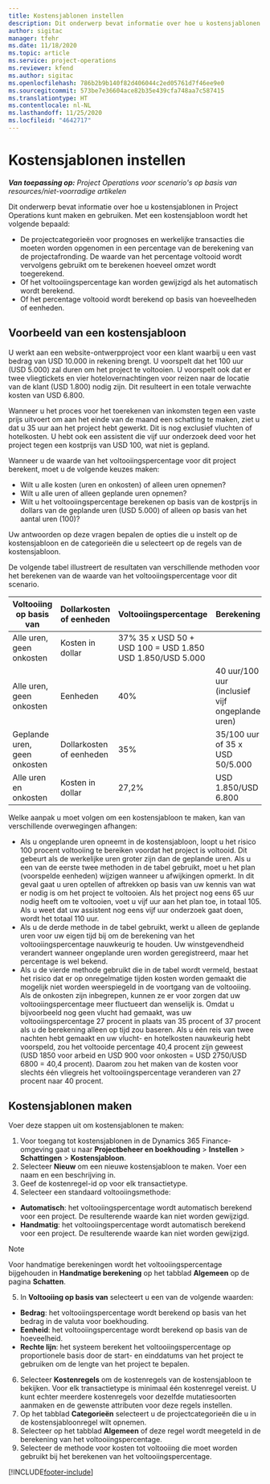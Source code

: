 ```yaml
---
title: Kostensjablonen instellen
description: Dit onderwerp bevat informatie over hoe u kostensjablonen in Project Operations kunt maken en gebruiken.
author: sigitac
manager: tfehr
ms.date: 11/18/2020
ms.topic: article
ms.service: project-operations
ms.reviewer: kfend
ms.author: sigitac
ms.openlocfilehash: 786b2b9b140f82d406044c2ed05761d7f46ee9e0
ms.sourcegitcommit: 573be7e36604ace82b35e439cfa748aa7c587415
ms.translationtype: HT
ms.contentlocale: nl-NL
ms.lasthandoff: 11/25/2020
ms.locfileid: "4642717"
---
```

# <a name="set-up-cost-templates"></a>Kostensjablonen instellen

_**Van toepassing op:** Project Operations voor scenario's op basis van resources/niet-voorradige artikelen_


Dit onderwerp bevat informatie over hoe u kostensjablonen in Project Operations kunt maken en gebruiken. Met een kostensjabloon wordt het volgende bepaald:

- De projectcategorieën voor prognoses en werkelijke transacties die moeten worden opgenomen in een percentage van de berekening van de projectafronding. De waarde van het percentage voltooid wordt vervolgens gebruikt om te berekenen hoeveel omzet wordt toegerekend.
- Of het voltooiingspercentage kan worden gewijzigd als het automatisch wordt berekend.
- Of het percentage voltooid wordt berekend op basis van hoeveelheden of eenheden.

## <a name="cost-template-example"></a>Voorbeeld van een kostensjabloon

U werkt aan een website-ontwerpproject voor een klant waarbij u een vast bedrag van USD 10.000 in rekening brengt. U voorspelt dat het 100 uur (USD 5.000) zal duren om het project te voltooien. U voorspelt ook dat er twee vliegtickets en vier hotelovernachtingen voor reizen naar de locatie van de klant (USD 1.800) nodig zijn. Dit resulteert in een totale verwachte kosten van USD 6.800.

Wanneer u het proces voor het toerekenen van inkomsten tegen een vaste prijs uitvoert om aan het einde van de maand een schatting te maken, ziet u dat u 35 uur aan het project hebt gewerkt. Dit is nog exclusief vluchten of hotelkosten. U hebt ook een assistent die vijf uur onderzoek deed voor het project tegen een kostprijs van USD 100, wat niet is gepland.

Wanneer u de waarde van het voltooiingspercentage voor dit project berekent, moet u de volgende keuzes maken:

- Wilt u alle kosten (uren en onkosten) of alleen uren opnemen?
- Wilt u alle uren of alleen geplande uren opnemen?
- Wilt u het voltooiingspercentage berekenen op basis van de kostprijs in dollars van de geplande uren (USD 5.000) of alleen op basis van het aantal uren (100)?

Uw antwoorden op deze vragen bepalen de opties die u instelt op de kostensjabloon en de categorieën die u selecteert op de regels van de kostensjabloon.

De volgende tabel illustreert de resultaten van verschillende methoden voor het berekenen van de waarde van het voltooiingspercentage voor dit scenario.

| Voltooiing op basis van | Dollarkosten of eenheden | Voltooiingspercentage | Berekening |
| --- | --- | --- | --- |
| Alle uren, geen onkosten | Kosten in dollar | 37% 35 x USD 50 + USD 100 = USD 1.850 USD 1.850/USD 5.000 |
| Alle uren, geen onkosten | Eenheden | 40% | 40 uur/100 uur (inclusief vijf ongeplande uren) |
| Geplande uren, geen onkosten | Dollarkosten of eenheden | 35% | 35/100 uur of 35 x USD 50/5.000 |
| Alle uren en onkosten | Kosten in dollar | 27,2% | USD 1.850/USD 6.800 |

Welke aanpak u moet volgen om een kostensjabloon te maken, kan van verschillende overwegingen afhangen:

- Als u ongeplande uren opneemt in de kostensjabloon, loopt u het risico 100 procent voltooiing te bereiken voordat het project is voltooid. Dit gebeurt als de werkelijke uren groter zijn dan de geplande uren. Als u een van de eerste twee methoden in de tabel gebruikt, moet u het plan (voorspelde eenheden) wijzigen wanneer u afwijkingen opmerkt. In dit geval gaat u uren optellen of aftrekken op basis van uw kennis van wat er nodig is om het project te voltooien. Als het project nog eens 65 uur nodig heeft om te voltooien, voet u vijf uur aan het plan toe, in totaal 105. Als u weet dat uw assistent nog eens vijf uur onderzoek gaat doen, wordt het totaal 110 uur.
- Als u de derde methode in de tabel gebruikt, werkt u alleen de geplande uren voor uw eigen tijd bij om de berekening van het voltooiingspercentage nauwkeurig te houden. Uw winstgevendheid verandert wanneer ongeplande uren worden geregistreerd, maar het percentage is wel bekend.
- Als u de vierde methode gebruikt die in de tabel wordt vermeld, bestaat het risico dat er op onregelmatige tijden kosten worden gemaakt die mogelijk niet worden weerspiegeld in de voortgang van de voltooiing. Als de onkosten zijn inbegrepen, kunnen ze er voor zorgen dat uw voltooiingspercentage meer fluctueert dan wenselijk is. Omdat u bijvoorbeeld nog geen vlucht had gemaakt, was uw voltooiingspercentage 27 procent in plaats van 35 procent of 37 procent als u de berekening alleen op tijd zou baseren. Als u één reis van twee nachten hebt gemaakt en uw vlucht- en hotelkosten nauwkeurig hebt voorspeld, zou het voltooide percentage 40,4 procent zijn geweest (USD 1850 voor arbeid en USD 900 voor onkosten = USD 2750/USD 6800 = 40,4 procent). Daarom zou het maken van de kosten voor slechts één vliegreis het voltooiingspercentage veranderen van 27 procent naar 40 procent.

## <a name="create-cost-templates"></a>Kostensjablonen maken
Voer deze stappen uit om kostensjablonen te maken:

1. Voor toegang tot kostensjablonen in de Dynamics 365 Finance-omgeving gaat u naar **Projectbeheer en boekhouding** > **Instellen** > **Schattingen** > **Kostensjabloon**.
2. Selecteer **Nieuw** om een nieuwe kostensjabloon te maken. Voer een naam en een beschrijving in.
3. Geef de kostenregel-id op voor elk transactietype.
4. Selecteer een standaard voltooiingsmethode:

  - **Automatisch**: het voltooiingspercentage wordt automatisch berekend voor een project. De resulterende waarde kan niet worden gewijzigd.
  - **Handmatig**: het voltooiingspercentage wordt automatisch berekend voor een project. De resulterende waarde kan niet worden gewijzigd.

  > [!NOTE]
  > Voor handmatige berekeningen wordt het voltooiingspercentage bijgehouden in **Handmatige berekening** op het tabblad **Algemeen** op de pagina **Schatten**.

5. In **Voltooiing op basis van** selecteert u een van de volgende waarden:

  - **Bedrag**: het voltooiingspercentage wordt berekend op basis van het bedrag in de valuta voor boekhouding.
  - **Eenheid**: het voltooiingspercentage wordt berekend op basis van de hoeveelheid.
  - **Rechte lijn**: het systeem berekent het voltooiingspercentage op proportionele basis door de start- en einddatums van het project te gebruiken om de lengte van het project te bepalen.

6. Selecteer **Kostenregels** om de kostenregels van de kostensjabloon te bekijken. Voor elk transactietype is minimaal één kostenregel vereist. U kunt echter meerdere kostenregels voor dezelfde mutatiesoorten aanmaken en de gewenste attributen voor deze regels instellen.
7. Op het tabblad **Categorieën** selecteert u de projectcategorieën die u in de kostensjabloonregel wilt opnemen.
8. Selecteer op het tabblad **Algemeen** of deze regel wordt meegeteld in de berekening van het voltooiingspercentage.
9. Selecteer de methode voor kosten tot voltooiing die moet worden gebruikt bij het berekenen van het voltooiingspercentage.


[!INCLUDE[footer-include](../includes/footer-banner.md)]